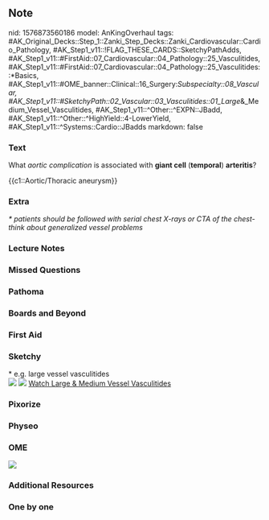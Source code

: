 ## Note
nid: 1576873560186
model: AnKingOverhaul
tags: #AK_Original_Decks::Step_1::Zanki_Step_Decks::Zanki_Cardiovascular::Cardio_Pathology, #AK_Step1_v11::!FLAG_THESE_CARDS::SketchyPathAdds, #AK_Step1_v11::#FirstAid::07_Cardiovascular::04_Pathology::25_Vasculitides, #AK_Step1_v11::#FirstAid::07_Cardiovascular::04_Pathology::25_Vasculitides::*Basics, #AK_Step1_v11::#OME_banner::Clinical::16_Surgery:_Subspecialty::08_Vascular, #AK_Step1_v11::#SketchyPath::02_Vascular::03_Vasculitides::01_Large_&_Medium_Vessel_Vasculitides, #AK_Step1_v11::^Other::^EXPN::JBadd, #AK_Step1_v11::^Other::^HighYield::4-LowerYield, #AK_Step1_v11::^Systems::Cardio::JBadds
markdown: false

### Text
What <i>aortic complication</i> is associated with <b>giant
cell</b> (<b>temporal</b>) <b>arteritis</b>?
<div>
  {{c1::Aortic/Thoracic aneurysm}}
</div>

### Extra
<div>
  <i>* patients should be followed with serial chest X-rays or CTA
  of the chest- think about generalized vessel problems</i>
</div>

### Lecture Notes


### Missed Questions


### Pathoma


### Boards and Beyond


### First Aid


### Sketchy
<div>
  * e.g. large vessel vasculitides
</div><img src=
"SketchyMedical%202019-12-20%2011-30-03_1566160514431.jpg">
<img src="zoverall%20picture%20(6)_1566160514431.jpg"> <a href=
"https://dashboard.sketchy.com/study/medical/courses/medical-pathophysiology/units/medical-pathophysiology-vascular/videos/medical-pathophysiology-vascular-vasculitides-large-and-medium-vessel-vasculitides?utm_source=anki&utm_medium=partnership&utm_campaign=february_update&utm_content=medical">
Watch Large & Medium Vessel Vasculitides</a>

### Pixorize


### Physeo


### OME
<div class="ome-widget">
  <a href=
  "https://onlinemeded.org/spa/surgery-subspecialty/vascular/acquire?ref=anki">
  <img src="_OME_AnkiFlashcards_Lesson_3.png"></a>
</div>

### Additional Resources


### One by one


